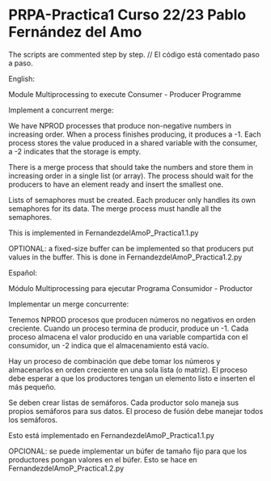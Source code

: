 # PRPA-Practica1 Curso 22/23 Pablo Fernández del Amo
The scripts are commented step by step. // El código está comentado paso a paso.

English:

Module Multiprocessing to execute Consumer - Producer Programme

Implement a concurrent merge:

We have NPROD processes that produce non-negative numbers in increasing order. When a process finishes producing, it produces a -1. Each process stores the value produced in a shared variable with the consumer, a -2 indicates that the storage is empty.

There is a merge process that should take the numbers and store them in increasing order in a single list (or array). The process should wait for the producers to have an element ready and insert the smallest one.

Lists of semaphores must be created. Each producer only handles its own semaphores for its data. The merge process must handle all the semaphores.

This is implemented in FernandezdelAmoP_Practica1.1.py

OPTIONAL: a fixed-size buffer can be implemented so that producers put values in the buffer. This is done in FernandezdelAmoP_Practica1.2.py

Español: 

Módulo Multiprocessing para ejecutar Programa Consumidor - Productor

Implementar un merge concurrente:

Tenemos NPROD procesos que producen números no negativos en orden creciente. Cuando un proceso termina de producir, produce un -1. Cada proceso almacena el valor producido en una variable compartida con el consumidor, un -2 indica que el almacenamiento está vacío.

Hay un proceso de combinación que debe tomar los números y almacenarlos en orden creciente en una sola lista (o matriz). El proceso debe esperar a que los productores tengan un elemento listo e inserten el más pequeño.

Se deben crear listas de semáforos. Cada productor solo maneja sus propios semáforos para sus datos. El proceso de fusión debe manejar todos los semáforos.

Esto está implementado en FernandezdelAmoP_Practica1.1.py

OPCIONAL: se puede implementar un búfer de tamaño fijo para que los productores pongan valores en el búfer. Esto se hace en FernandezdelAmoP_Practica1.2.py

